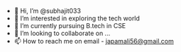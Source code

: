 - 👋 Hi, I’m @subhajit033
- 👀 I’m interested in exploring the tech world
- 🌱 I’m currently pursuing B.tech in CSE
- 💞️ I’m looking to collaborate on ...
- 📫 How to reach me on email - japamali56@gmail.com

<!---
subhajit033/subhajit033 is a ✨ special ✨ repository because its `README.md` (this file) appears on your GitHub profile.
You can click the Preview link to take a look at your changes.
--->
